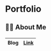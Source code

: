 # Portfolio
## 👨‍🔧 About Me
### 
Blog | [Link](https://blog.naver.com/blackskirtz)
------------ | -------------


